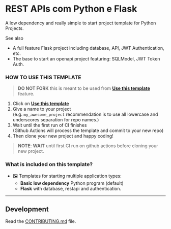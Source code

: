 
# REST APIs com Python e Flask

A low dependency and really simple to start project template for Python Projects.

See also 
- A full feature Flask project including database, API, JWT Authentication, etc.
- The base to start an openapi project featuring: SQLModel, JWT Token Auth.

### HOW TO USE THIS TEMPLATE

> **DO NOT FORK** this is meant to be used from **[Use this template](https://github.com/AndreCamargoo/RestApi-Hotel-Python/generate)** feature.

1. Click on **[Use this template](https://github.com/AndreCamargoo/RestApi-Hotel-Python/generate)**
2. Give a name to your project  
   (e.g. `my_awesome_project` recommendation is to use all lowercase and underscores separation for repo names.)
3. Wait until the first run of CI finishes  
   (Github Actions will process the template and commit to your new repo)
4. Then clone your new project and happy coding!

> **NOTE**: **WAIT** until first CI run on github actions before cloning your new project.

### What is included on this template?

- 🖼️ Templates for starting multiple application types:
  * **Basic low dependency** Python program (default) 
  * **Flask** with database, restapi and authentication.
    
<!--  DELETE THE LINES ABOVE THIS AND WRITE YOUR PROJECT README BELOW -->

---

## Development

Read the [CONTRIBUTING.md](CONTRIBUTING.md) file.
